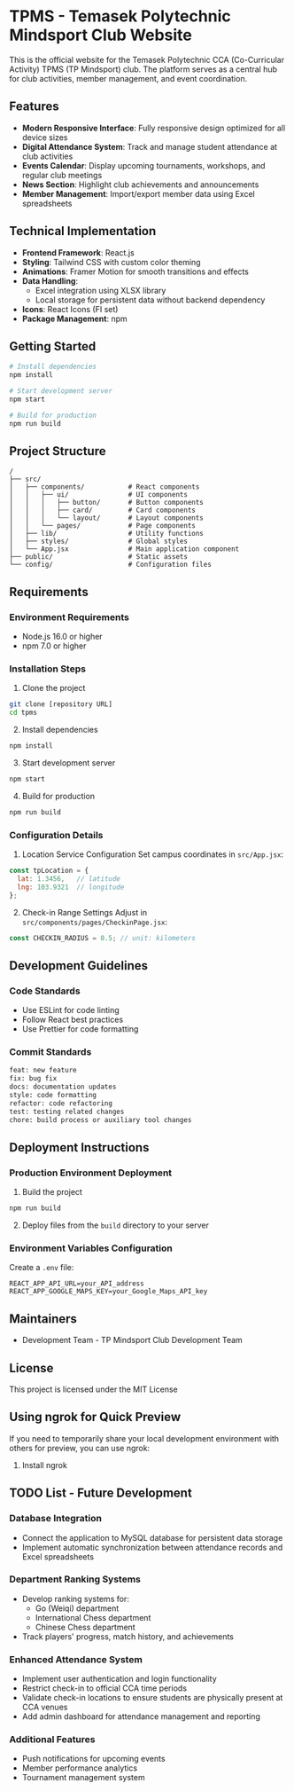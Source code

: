 # TPMS - Temasek Polytechnic Mindsport Club Website

This is the official website for the Temasek Polytechnic CCA (Co-Curricular Activity) TPMS (TP Mindsport) club. The platform serves as a central hub for club activities, member management, and event coordination.

## Features

- **Modern Responsive Interface**: Fully responsive design optimized for all device sizes
- **Digital Attendance System**: Track and manage student attendance at club activities
- **Events Calendar**: Display upcoming tournaments, workshops, and regular club meetings
- **News Section**: Highlight club achievements and announcements
- **Member Management**: Import/export member data using Excel spreadsheets

## Technical Implementation

- **Frontend Framework**: React.js
- **Styling**: Tailwind CSS with custom color theming
- **Animations**: Framer Motion for smooth transitions and effects
- **Data Handling**: 
  - Excel integration using XLSX library
  - Local storage for persistent data without backend dependency
- **Icons**: React Icons (FI set)
- **Package Management**: npm

## Getting Started

```bash
# Install dependencies
npm install

# Start development server
npm start

# Build for production
npm run build
```

## Project Structure

```
/
├── src/
│   ├── components/           # React components
│   │   ├── ui/               # UI components
│   │   │   ├── button/       # Button components
│   │   │   ├── card/         # Card components
│   │   │   └── layout/       # Layout components
│   │   └── pages/            # Page components
│   ├── lib/                  # Utility functions
│   ├── styles/               # Global styles
│   └── App.jsx               # Main application component
├── public/                   # Static assets
└── config/                   # Configuration files
```

## Requirements

### Environment Requirements
- Node.js 16.0 or higher
- npm 7.0 or higher

### Installation Steps

1. Clone the project
```bash
git clone [repository URL]
cd tpms
```

2. Install dependencies
```bash
npm install
```

3. Start development server
```bash
npm start
```

4. Build for production
```bash
npm run build
```

### Configuration Details

1. Location Service Configuration
Set campus coordinates in `src/App.jsx`:
```javascript
const tpLocation = { 
  lat: 1.3456,   // latitude
  lng: 103.9321  // longitude
};
```

2. Check-in Range Settings
Adjust in `src/components/pages/CheckinPage.jsx`:
```javascript
const CHECKIN_RADIUS = 0.5; // unit: kilometers
```

## Development Guidelines

### Code Standards
- Use ESLint for code linting
- Follow React best practices
- Use Prettier for code formatting

### Commit Standards
```bash
feat: new feature
fix: bug fix
docs: documentation updates
style: code formatting
refactor: code refactoring
test: testing related changes
chore: build process or auxiliary tool changes
```

## Deployment Instructions

### Production Environment Deployment
1. Build the project
```bash
npm run build
```

2. Deploy files from the `build` directory to your server

### Environment Variables Configuration
Create a `.env` file:
```env
REACT_APP_API_URL=your_API_address
REACT_APP_GOOGLE_MAPS_KEY=your_Google_Maps_API_key
```

## Maintainers

- Development Team - TP Mindsport Club Development Team

## License

This project is licensed under the MIT License

## Using ngrok for Quick Preview

If you need to temporarily share your local development environment with others for preview, you can use ngrok:

1. Install ngrok

## TODO List - Future Development

### Database Integration
- Connect the application to MySQL database for persistent data storage
- Implement automatic synchronization between attendance records and Excel spreadsheets

### Department Ranking Systems
- Develop ranking systems for:
  - Go (Weiqi) department
  - International Chess department
  - Chinese Chess department
- Track players' progress, match history, and achievements

### Enhanced Attendance System
- Implement user authentication and login functionality
- Restrict check-in to official CCA time periods
- Validate check-in locations to ensure students are physically present at CCA venues
- Add admin dashboard for attendance management and reporting

### Additional Features
- Push notifications for upcoming events
- Member performance analytics
- Tournament management system
